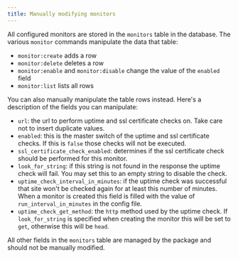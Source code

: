 ```yaml
---
title: Manually modifying monitors
---
```


All configured monitors are stored in the `monitors` table in the database. The various `monitor` commands manipulate the data that table:
 
 - `monitor:create` adds a row
 - `monitor:delete` deletes a row
 - `monitor:enable` and `monitor:disable` change the value of the `enabled` field
 - `monitor:list` lists all rows
 
You can also manually manipulate the table rows instead. Here's a description of the fields you can manipulate:
 
 - `url`: the url to perform uptime and ssl certificate checks on. Take care not to insert duplicate values.
 - `enabled`: this is the master switch of the uptime and ssl certificate checks. If this is `false` those checks will not be executed.
  - `ssl_certificate_check_enabled`: determines if the ssl certificate check should be performed for this monitor.
 - `look_for_string`: if this string is not found in the response the uptime check will fail. You may set this to an empty string to disable the check.
 - `uptime_check_interval_in_minutes`: if the uptime check was successful that site won't be checked again for at least this number of minutes. When a monitor is created this field is filled with the value of `run_interval_in_minutes` in the config file.
 - `uptime_check_get_method`: the `http` method used by the uptime check. If `look_for_string` is specified when creating the monitor this will be set to `get`, otherwise this will be `head`.

 All other fields in the `monitors` table are managed by the package and should not be manually modified.
 
